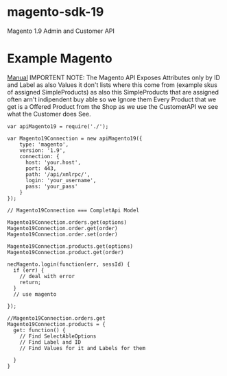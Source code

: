 # magento-sdk-19
Magento 1.9 Admin and Customer API

# Example Magento
[Manual](MANUAL.md)
IMPORTENT NOTE: The Magento API Exposes Attributes only by ID and Label as also Values it don't lists where this come from (example skus of assigned SimpleProducts) as also this SimpleProducts that are assigned often arn't indipendent buy able so we Ignore them
Every Product that we get is a Offered Product from the Shop as we use the CustomerAPI we see what the Customer does See.


```
var apiMagento19 = require('./');

var Magento19Connection = new apiMagento19({
    type: 'magento',
    version: '1.9',
    connection: {
      host: 'your.host',
      port: 443,
      path: '/api/xmlrpc/',
      login: 'your_username',
      pass: 'your_pass'
    }
});

// Magento19Connection === CompletApi Model

Magento19Connection.orders.get(options)
Magento19Connection.order.get(order)
Magento19Connection.order.set(order)

Magento19Connection.products.get(options)
Magento19Connection.product.get(order)

necMagento.login(function(err, sessId) {
  if (err) {
    // deal with error
    return;
  }
  // use magento

});

//Magento19Connection.orders.get
Magento19Connection.products = {
  get: function() {
    // Find SelectAbleOptions
    // Find Label and ID
    // Find Values for it and Labels for them

  }
}







```
